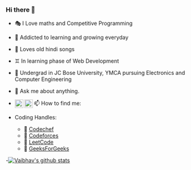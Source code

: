 ### Hi there 👋


- 🎭 I Love maths and Competitive Programming 
- 👯 Addicted to learning and growing everyday
- 🎼 Loves old hindi songs
- ♊ In learning phase of Web Development 
- 🤔 Undergrad in JC Bose University, YMCA pursuing Electronics and Computer Engineering 
- 💬 Ask me about anything.
- 📫 How to find me: 
[<img align="left" alt="codeSTACKr | LinkedIn" width="22px" src="https://image.flaticon.com/icons/png/512/174/174857.png"  style = "color:#d4af37"/>][LinkedIn]
[<img align="left" alt="codeSTACKr | Instagram" width="22px" src="https://upload.wikimedia.org/wikipedia/commons/thumb/e/e7/Instagram_logo_2016.svg/768px-Instagram_logo_2016.svg.png" style = "color:#d4af37"/>][Instagram]


- Coding Handles:
     - 📒 [Codechef](https://www.codechef.com/users/va14)
     - 📘 [Codeforces](https://codeforces.com/profile/va14)
     - 📙 [LeetCode](https://leetcode.com/va14/)
     - 📗 [GeeksForGeeks](https://auth.geeksforgeeks.org/user/va14)

-[![Vaibhav's github stats](https://github-readme-stats.vercel.app/api?username=v-a14&count_private=true&show_icons=true&theme=radical&hide_rank=false)](https://github.com/anuraghazra/github-readme-stats)

  [LinkedIn]: https://www.linkedin.com/in/va14/
  [Twitter]: https://twitter.com/va_a14
  [Instagram]: https://www.instagram.com/va_a14/
